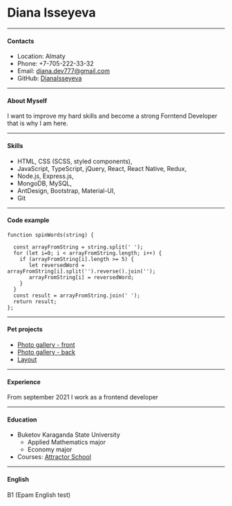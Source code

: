 # Diana Isseyeva

---

#### Contacts

- Location: Almaty
- Phone: +7-705-222-33-32
- Email: diana.dev777@gmail.com
- GitHub: [DianaIsseyeva](https://github.com/DianaIsseyeva)

---

#### About Myself

I want to improve my hard skills and become a strong Forntend Developer that is why I am here.

---

#### Skills

- HTML, CSS (SCSS, styled components),
- JavaScript, TypeScript, jQuery, React, React Native, Redux,
- Node.js, Express.js,
- MongoDB, MySQL,
- AntDesign, Bootstrap, Material-UI,
- Git

---

#### Code example

```
function spinWords(string) {

  const arrayFromString = string.split(' ');
  for (let i=0; i < arrayFromString.length; i++) {
    if (arrayFromString[i].length >= 5) {
       let reversedWord = arrayFromString[i].split('').reverse().join('');
       arrayFromString[i] = reversedWord;
    }
  }
  const result = arrayFromString.join(' ');
  return result;
};
```

---

#### Pet projects

- [Photo gallery - front](https://github.com/DianaIsseyeva/photo-gallery-front)
- [Photo gallery - back](https://github.com/DianaIsseyeva/photo-gallery-back)
- [Layout](https://dianaisseyeva.github.io/index.html)

---

#### Experience

From september 2021 I work as a frontend developer

---

#### Education

- Buketov Karaganda State University
  - Applied Mathematics major
  - Economy major
- Courses: [Attractor School](https://attractor.school/)

---

#### English

B1 (Epam English test)
